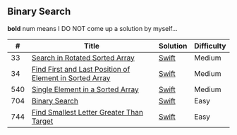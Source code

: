 ## Binary Search

**bold** num means I DO NOT come up a solution by myself...

| # | Title | Solution | Difficulty |
|---| ----- | -------- | ---------- |
|33|[Search in Rotated Sorted Array](https://leetcode.com/problems/search-in-rotated-sorted-array/) | [Swift](./algorithms/swift/searchInRotatedSortedArray/searchInRotatedSortedArray.swift)|Medium|
|34|[Find First and Last Position of Element in Sorted Array](https://leetcode.com/problems/find-first-and-last-position-of-element-in-sorted-array/) | [Swift](./algorithms/swift/findFirstAndLastPositionOfElementInSortedArray/findFirstAndLastPositionOfElementInSortedArray.swift)|Medium|
|540|[Single Element in a Sorted Array](https://leetcode.com/problems/single-element-in-a-sorted-array/) | [Swift](../algorithms/swift/singleElementInASortedArray/singleElementInASortedArray.swift)| Medium |
|704|[Binary Search](https://leetcode.com/problems/binary-search/) | [Swift](../algorithms/swift/binarySearch/binarySearch.swift)|Easy|
|744|[Find Smallest Letter Greater Than Target](https://leetcode.com/problems/find-smallest-letter-greater-than-target/) | [Swift](./algorithms/swift/findSmallestLetterGreaterThanTarget/findSmallestLetterGreaterThanTarget.swift)|Easy|
